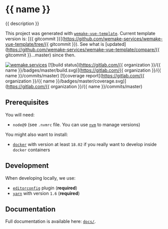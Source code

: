 # {{ name }}

{{ description }}

This project was generated with [`wemake-vue-template`](https://github.com/wemake-services/wemake-vue-template). 
Current template version is: [{{ gitcommit }}](https://github.com/wemake-services/wemake-vue-template/tree/{{ gitcommit }}). 
See what is [updated](https://github.com/wemake-services/wemake-vue-template/compare/{{ gitcommit }}...master) 
since then.

[![wemake.services](https://img.shields.io/badge/-wemake.services-green.svg?label=%20&logo=data%3Aimage%2Fpng%3Bbase64%2CiVBORw0KGgoAAAANSUhEUgAAABAAAAAQCAMAAAAoLQ9TAAAABGdBTUEAALGPC%2FxhBQAAAAFzUkdCAK7OHOkAAAAbUExURQAAAAAAAAAAAAAAAAAAAAAAAAAAAAAAAP%2F%2F%2F5TvxDIAAAAIdFJOUwAjRA8xXANAL%2Bv0SAAAADNJREFUGNNjYCAIOJjRBdBFWMkVQeGzcHAwksJnAPPZGOGAASzPzAEHEGVsLExQwE7YswCb7AFZSF3bbAAAAABJRU5ErkJggg%3D%3D)](https://wemake.services) [![build status](https://gitlab.com/{{ organization }}/{{ name }}/badges/master/build.svg)](https://gitlab.com/{{ organization }}/{{ name }}/commits/master) [![coverage report](https://gitlab.com/{{ organization }}/{{ name }}/badges/master/coverage.svg)](https://gitlab.com/{{ organization }}/{{ name }}/commits/master)

## Prerequisites

You will need:

- `node@9` (see `.nvmrc` file. You can
  use [`nvm`](https://github.com/creationix/nvm) to manage versions)

You might also want to install:

- [`docker`](https://www.docker.com/community-edition) with version
  at least `18.02` if you really want to develop inside `docker` containers

## Development

When developing locally, we use:

- [`editorconfig`](http://editorconfig.org/) plugin (**required**)
- [`yarn`](https://yarnpkg.com) with version `1.6` (**required**)

## Documentation

Full documentation is available here: [`docs/`](docs).
